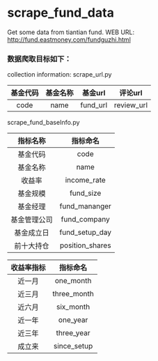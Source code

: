 # scrape_fund_data
Get some data from tiantian fund.  WEB URL: http://fund.eastmoney.com/fundguzhi.html

### 数据爬取目标如下：
collection information:
scrape_url.py

| 基金代码 | 基金名称 | 基金url  |  评论url   |
| :------: | :------: | :------: | :--------: |
|   code   |   name   | fund_url | review_url |

scrape_fund_baseInfo.py

|   指标名称   |    指标命名     |
| :----------: | :-------------: |
|   基金代码   |      code       |
|   基金名称   |      name       |
|    收益率    |   income_rate   |
|   基金规模   |    fund_size    |
|   基金经理   |  fund_mananger  |
| 基金管理公司 |  fund_company   |
|  基金成立日  | fund_setup_day  |
|  前十大持仓  | position_shares |

| 收益率指标 |  指标命名   |
| :--------: | :---------: |
|   近一月   |  one_month  |
|   近三月   | three_month |
|   近六月   |  six_month  |
|   近一年   |  one_year   |
|   近三年   | three_year  |
|   成立来   | since_setup |
